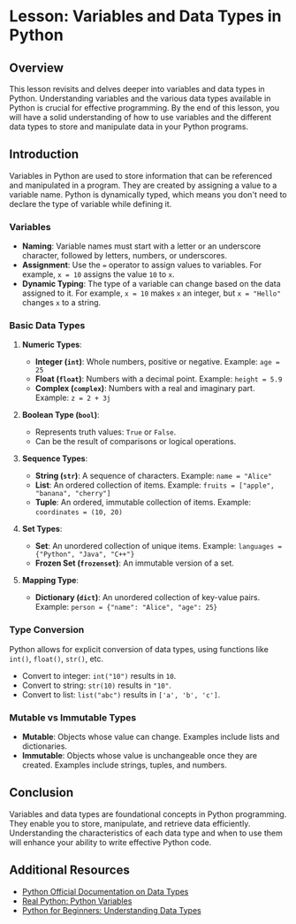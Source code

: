 # Lesson: Variables and Data Types in Python

## Overview
This lesson revisits and delves deeper into variables and data types in Python. Understanding variables and the various data types available in Python is crucial for effective programming. By the end of this lesson, you will have a solid understanding of how to use variables and the different data types to store and manipulate data in your Python programs.

## Introduction

Variables in Python are used to store information that can be referenced and manipulated in a program. They are created by assigning a value to a variable name. Python is dynamically typed, which means you don't need to declare the type of variable while defining it.

### Variables

- **Naming**: Variable names must start with a letter or an underscore character, followed by letters, numbers, or underscores.
- **Assignment**: Use the `=` operator to assign values to variables. For example, `x = 10` assigns the value `10` to `x`.
- **Dynamic Typing**: The type of a variable can change based on the data assigned to it. For example, `x = 10` makes `x` an integer, but `x = "Hello"` changes `x` to a string.

### Basic Data Types

1. **Numeric Types**:
   - **Integer (`int`)**: Whole numbers, positive or negative. Example: `age = 25`
   - **Float (`float`)**: Numbers with a decimal point. Example: `height = 5.9`
   - **Complex (`complex`)**: Numbers with a real and imaginary part. Example: `z = 2 + 3j`

2. **Boolean Type (`bool`)**:
   - Represents truth values: `True` or `False`.
   - Can be the result of comparisons or logical operations.

3. **Sequence Types**:
   - **String (`str`)**: A sequence of characters. Example: `name = "Alice"`
   - **List**: An ordered collection of items. Example: `fruits = ["apple", "banana", "cherry"]`
   - **Tuple**: An ordered, immutable collection of items. Example: `coordinates = (10, 20)`

4. **Set Types**:
   - **Set**: An unordered collection of unique items. Example: `languages = {"Python", "Java", "C++"}`
   - **Frozen Set (`frozenset`)**: An immutable version of a set.

5. **Mapping Type**:
   - **Dictionary (`dict`)**: An unordered collection of key-value pairs. Example: `person = {"name": "Alice", "age": 25}`

### Type Conversion

Python allows for explicit conversion of data types, using functions like `int()`, `float()`, `str()`, etc.

- Convert to integer: `int("10")` results in `10`.
- Convert to string: `str(10)` results in `"10"`.
- Convert to list: `list("abc")` results in `['a', 'b', 'c']`.

### Mutable vs Immutable Types

- **Mutable**: Objects whose value can change. Examples include lists and dictionaries.
- **Immutable**: Objects whose value is unchangeable once they are created. Examples include strings, tuples, and numbers.

## Conclusion

Variables and data types are foundational concepts in Python programming. They enable you to store, manipulate, and retrieve data efficiently. Understanding the characteristics of each data type and when to use them will enhance your ability to write effective Python code.

## Additional Resources

- [Python Official Documentation on Data Types](https://docs.python.org/3/library/stdtypes.html)
- [Real Python: Python Variables](https://realpython.com/python-variables/)
- [Python for Beginners: Understanding Data Types](https://www.learnpython.org/en/Variables_and_Types)

